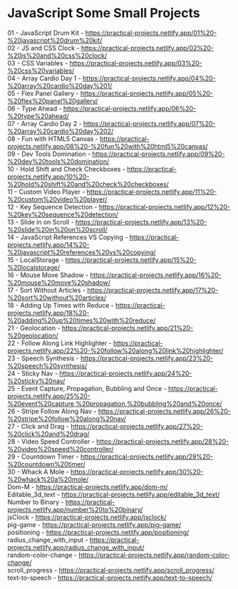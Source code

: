 # JavaScript Some Small Projects


01 - JavaScript Drum Kit - https://practical-projects.netlify.app/01%20-%20javascript%20drum%20kit/ <br/>
02 - JS and CSS Clock - https://practical-projects.netlify.app/02%20-%20js%20and%20css%20clock/ <br/>
03 - CSS Variables - https://practical-projects.netlify.app/03%20-%20css%20variables/ <br/>
04 - Array Cardio Day 1 - https://practical-projects.netlify.app/04%20-%20array%20cardio%20day%201/ <br/>
05 - Flex Panel Gallery - https://practical-projects.netlify.app/05%20-%20flex%20panel%20gallery/ <br/>
06 - Type Ahead - https://practical-projects.netlify.app/06%20-%20type%20ahead/ <br/>
07 - Array Cardio Day 2 - https://practical-projects.netlify.app/07%20-%20array%20cardio%20day%202/ <br/>
08 - Fun with HTML5 Canvas - https://practical-projects.netlify.app/08%20-%20fun%20with%20html5%20canvas/ <br/>
09 - Dev Tools Domination - https://practical-projects.netlify.app/09%20-%20dev%20tools%20domination/ <br/>
10 - Hold Shift and Check Checkboxes - https://practical-projects.netlify.app/10%20-%20hold%20shift%20and%20check%20checkboxes/ <br/>
11 - Custom Video Player - https://practical-projects.netlify.app/11%20-%20custom%20video%20player/ <br/>
12 - Key Sequence Detection - https://practical-projects.netlify.app/12%20-%20key%20sequence%20detection/ <br/>
13 - Slide in on Scroll - https://practical-projects.netlify.app/13%20-%20slide%20in%20on%20scroll/ <br/>
14 - JavaScript References VS Copying - https://practical-projects.netlify.app/14%20-%20javascript%20references%20vs%20copying/ <br/>
15 - LocalStorage - https://practical-projects.netlify.app/15%20-%20localstorage/ <br/>
16 - Mouse Move Shadow - https://practical-projects.netlify.app/16%20-%20mouse%20move%20shadow/ <br/>
17 - Sort Without Articles - https://practical-projects.netlify.app/17%20-%20sort%20without%20articles/ <br/>
18 - Adding Up Times with Reduce - https://practical-projects.netlify.app/18%20-%20adding%20up%20times%20with%20reduce/ <br/>
21 - Geolocation - https://practical-projects.netlify.app/21%20-%20geolocation/ <br/>
22 - Follow Along Link Highlighter - https://practical-projects.netlify.app/22%20-%20follow%20along%20link%20highlighter/ <br/>
23 - Speech Synthesis - https://practical-projects.netlify.app/23%20-%20speech%20synthesis/ <br/>
24 - Sticky Nav - https://practical-projects.netlify.app/24%20-%20sticky%20nav/ <br/>
25 - Event Capture, Propagation, Bubbling and Once - https://practical-projects.netlify.app/25%20-%20event%20capture,%20propagation,%20bubbling%20and%20once/ <br/>
26 - Stripe Follow Along Nav - https://practical-projects.netlify.app/26%20-%20stripe%20follow%20along%20nav/ <br/>
27 - Click and Drag - https://practical-projects.netlify.app/27%20-%20click%20and%20drag/ <br/>
28 - Video Speed Controller - https://practical-projects.netlify.app/28%20-%20video%20speed%20controller/ <br/>
29 - Countdown Timer - https://practical-projects.netlify.app/29%20-%20countdown%20timer/ <br/>
30 - Whack A Mole - https://practical-projects.netlify.app/30%20-%20whack%20a%20mole/ <br/>
Dom-M - https://practical-projects.netlify.app/dom-m/ <br/>
Editable_3d_text - https://practical-projects.netlify.app/editable_3d_text/ <br/>
Number to Binary - https://practical-projects.netlify.app/number%20to%20binary/ <br/>
jsClock - https://practical-projects.netlify.app/jsclock/ <br/>
pig-game - https://practical-projects.netlify.app/pig-game/ <br/>
positioning - https://practical-projects.netlify.app/positioning/ <br/>
radius_change_with_input - https://practical-projects.netlify.app/radius_change_with_input/ <br/>
random-color-change - https://practical-projects.netlify.app/random-color-change/ <br/>
scroll_progress - https://practical-projects.netlify.app/scroll_progress/ <br/>
text-to-speech - https://practical-projects.netlify.app/text-to-speech/ <br/>
